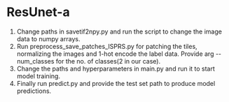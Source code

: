 # ResUnet-a

1. Change paths in savetif2npy.py and run the script to change the image data to numpy arrays.
2. Run preprocess_save_patches_ISPRS.py for patching the tiles, normalizing the images and 1-hot encode the label data. Provide arg --num_classes for the no. of classes(2 in our case).
3. Change the paths and hyperparameters in main.py and run it to start model training.
4. Finally run predict.py and provide the test set path to produce model predictions.
